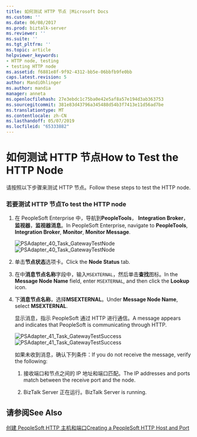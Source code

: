 ```yaml
---
title: 如何测试 HTTP 节点 |Microsoft Docs
ms.custom: ''
ms.date: 06/08/2017
ms.prod: biztalk-server
ms.reviewer: ''
ms.suite: ''
ms.tgt_pltfrm: ''
ms.topic: article
helpviewer_keywords:
- HTTP node, testing
- testing HTTP node
ms.assetid: f6881e8f-9f92-4312-bb5e-06bbfb9fe0bb
caps.latest.revision: 5
author: MandiOhlinger
ms.author: mandia
manager: anneta
ms.openlocfilehash: 27e3ebdc1c75ba0e42e5af8a57e194d3ab363753
ms.sourcegitcommit: 381e83d43796a345488d54b3f7413e11d56ad7be
ms.translationtype: MT
ms.contentlocale: zh-CN
ms.lasthandoff: 05/07/2019
ms.locfileid: "65333882"
---
```

# <a name="how-to-test-the-http-node"></a><span data-ttu-id="eda81-102">如何测试 HTTP 节点</span><span class="sxs-lookup"><span data-stu-id="eda81-102">How to Test the HTTP Node</span></span>
<span data-ttu-id="eda81-103">请按照以下步骤来测试 HTTP 节点。</span><span class="sxs-lookup"><span data-stu-id="eda81-103">Follow these steps to test the HTTP node.</span></span>  
  
### <a name="to-test-the-http-node"></a><span data-ttu-id="eda81-104">若要测试 HTTP 节点</span><span class="sxs-lookup"><span data-stu-id="eda81-104">To test the HTTP node</span></span>  
  
1.  <span data-ttu-id="eda81-105">在 PeopleSoft Enterprise 中，导航到**PeopleTools**， **Integration Broker**，**监视器**，**监视器消息**。</span><span class="sxs-lookup"><span data-stu-id="eda81-105">In PeopleSoft Enterprise, navigate to **PeopleTools**, **Integration Broker**, **Monitor**, **Monitor Message**.</span></span>  
  
     <span data-ttu-id="eda81-106">![](../core/media/psadapter-40-task-gatewaytestnode.gif "PSAdapter_40_Task_GatewayTestNode")</span><span class="sxs-lookup"><span data-stu-id="eda81-106">![](../core/media/psadapter-40-task-gatewaytestnode.gif "PSAdapter_40_Task_GatewayTestNode")</span></span>  
  
2.  <span data-ttu-id="eda81-107">单击**节点状态**选项卡。</span><span class="sxs-lookup"><span data-stu-id="eda81-107">Click the **Node Status** tab.</span></span>  
  
3.  <span data-ttu-id="eda81-108">在中**消息节点名称**字段中，输入`MSEXTERNAL`，然后单击**查找**图标。</span><span class="sxs-lookup"><span data-stu-id="eda81-108">In the **Message Node Name** field, enter `MSEXTERNAL`, and then click the **Lookup** icon.</span></span>  
  
4.  <span data-ttu-id="eda81-109">下**消息节点名称**，选择**MSEXTERNAL**。</span><span class="sxs-lookup"><span data-stu-id="eda81-109">Under **Message Node Name**, select **MSEXTERNAL**.</span></span>  
  
     <span data-ttu-id="eda81-110">显示消息，指示 PeopleSoft 通过 HTTP 进行通信。</span><span class="sxs-lookup"><span data-stu-id="eda81-110">A message appears and indicates that PeopleSoft is communicating through HTTP.</span></span>  
  
     <span data-ttu-id="eda81-111">![](../core/media/psadapter-41-task-gatewaytestsuccess.gif "PSAdapter_41_Task_GatewayTestSuccess")</span><span class="sxs-lookup"><span data-stu-id="eda81-111">![](../core/media/psadapter-41-task-gatewaytestsuccess.gif "PSAdapter_41_Task_GatewayTestSuccess")</span></span>  
  
     <span data-ttu-id="eda81-112">如果未收到消息，确认下列条件：</span><span class="sxs-lookup"><span data-stu-id="eda81-112">If you do not receive the message, verify the following:</span></span>  
  
    1.  <span data-ttu-id="eda81-113">接收端口和节点之间的 IP 地址和端口匹配。</span><span class="sxs-lookup"><span data-stu-id="eda81-113">The IP addresses and ports match between the receive port and the node.</span></span>  
  
    2.  <span data-ttu-id="eda81-114">BizTalk Server 正在运行。</span><span class="sxs-lookup"><span data-stu-id="eda81-114">BizTalk Server is running.</span></span>  
  
## <a name="see-also"></a><span data-ttu-id="eda81-115">请参阅</span><span class="sxs-lookup"><span data-stu-id="eda81-115">See Also</span></span>  
 [<span data-ttu-id="eda81-116">创建 PeopleSoft HTTP 主机和端口</span><span class="sxs-lookup"><span data-stu-id="eda81-116">Creating a PeopleSoft HTTP Host and Port</span></span>](../core/creating-a-peoplesoft-http-host-and-port.md)
